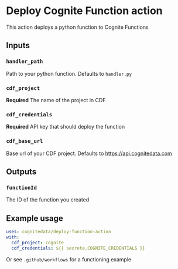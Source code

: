 # Deploy Cognite Function action

This action deploys a python function to Cognite Functions

## Inputs

### `handler_path`

Path to your python function. Defaults to `handler.py`

### `cdf_project`

**Required** The name of the project in CDF

### `cdf_credentials`

**Required** API key that should deploy the function

### `cdf_base_url`

Base url of your CDF project. Defaults to https://api.cognitedata.com

## Outputs

### `functionId`

The ID of the function you created

## Example usage

```yml
uses: cognitedata/deploy-function-action
with:
  cdf_project: cognite
  cdf_credentials: ${{ secrete.COGNITE_CREDENTIALS }}
```

Or see `.github/workflows` for a functioning example
